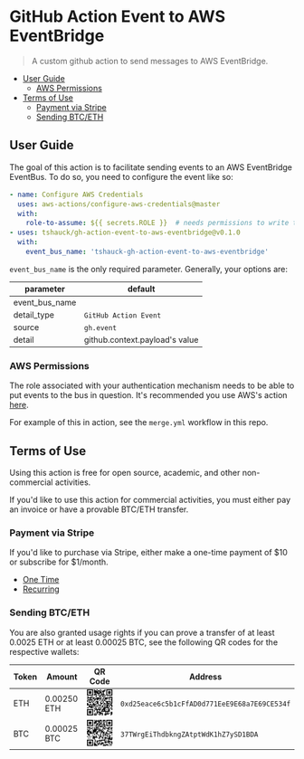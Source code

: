 # GitHub Action Event to AWS EventBridge

> A custom github action to send messages to AWS EventBridge.

<!-- vim-markdown-toc GFM -->

* [User Guide](#user-guide)
  * [AWS Permissions](#aws-permissions)
* [Terms of Use](#terms-of-use)
  * [Payment via Stripe](#payment-via-stripe)
  * [Sending BTC/ETH](#sending-btceth)

<!-- vim-markdown-toc -->

## User Guide

The goal of this action is to facilitate sending events to an AWS EventBridge
EventBus. To do so, you need to configure the event like so:

```yaml
- name: Configure AWS Credentials
  uses: aws-actions/configure-aws-credentials@master
  with:
    role-to-assume: ${{ secrets.ROLE }}  # needs permissions to write to the event bus
- uses: tshauck/gh-action-event-to-aws-eventbridge@v0.1.0
  with:
    event_bus_name: 'tshauck-gh-action-event-to-aws-eventbridge'
```

`event_bus_name` is the only required parameter. Generally, your options are:

| parameter | default |
| ---- | ----- |
| event_bus_name | |
| detail_type | `GitHub Action Event` |
| source | `gh.event` |
| detail | github.context.payload's value |

### AWS Permissions

The role associated with your authentication mechanism needs to be able to
put events to the bus in question. It's recommended you use AWS's action
[here](https://github.com/aws-actions/configure-aws-credentials).

For example of this in action, see the `merge.yml` workflow in this repo.

## Terms of Use

Using this action is free for open source, academic, and other non-commercial activities.

If you'd like to use this action for commercial activities, you must either
pay an invoice or have a provable BTC/ETH transfer.

### Payment via Stripe

If you'd like to purchase via Stripe, either make a one-time payment of
$10 or subscribe for $1/month.

* [One Time](https://buy.stripe.com/aEU03s4nM7Y876wbIJ)
* [Recurring](https://buy.stripe.com/cN217w3jI5Q01Mc4gg)

### Sending BTC/ETH

You are also granted usage rights if you can prove a transfer of at least 0.0025
ETH or at least 0.00025 BTC, see the following QR codes for the respective wallets:

|Token|Amount|QR Code| Address |
| --- | ----|---- | ----- |
|ETH| 0.00250 ETH | ![ETH](./.github/crypto-qr/eth.png) | ```0xd25eace6c5b1cFfAD0d771EeE9E68a7E69CE534f``` |
|BTC| 0.00025 BTC | ![BTC](./.github/crypto-qr/btc.png) | ```37TWrgEiThdbkngZAtptWdK1hZ7ySD1BDA``` |
